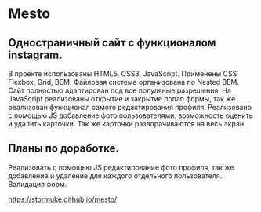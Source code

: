 Mesto
===

Одностраничный сайт с функционалом instagram.
---

В проекте использованы HTML5, CSS3, JavaScript. Применены CSS Flexbox, Grid, BEM. Файловая система организована по Nested BEM. Сайт полностью адаптирован под все популяные разрешения. На JavaScript реализованы открытие и закрытие попап формы, так же реализован функционал самого редактирования профиля. Реализовано с помощью JS добавление фото пользователями, возможность оценить и удалить карточки. Так же карточки разворачиваются на весь экран.

Планы по доработке.
---
Реализовать с помощью JS редактирование фото профиля, так же добавление и удаление для каждого отдельного пользователя.
Валидация форм.

https://stormuke.github.io/mesto/
